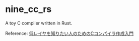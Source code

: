 # nine_cc_rs

A toy C compiler written in Rust.

Reference: [低レイヤを知りたい人のためのCコンパイラ作成入門](https://www.sigbus.info/compilerbook)


